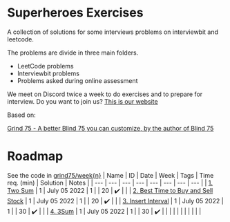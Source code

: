# Superheroes Exercises

A collection of solutions for some interviews problems on interviewbit and leetcode.

The problems are divide in three main folders.

- LeetCode problems
- Interviewbit problems
- Problems asked during online assessment

We meet on Discord twice a week to do exercises and to prepare for interview. 
Do you want to join us? [This is our website](https://www.superheroesvalley.fun/)

Based on: 

[Grind 75 - A better Blind 75 you can customize, by the author of Blind 75](https://www.techinterviewhandbook.org/grind75?hours=20&order=topics&weeks=8)

# Roadmap
See the code in [grind75/week{n}](./grind75/)
| Name | ID | Date | Week | Tags | Time req. (min) | Solution | Notes |
| --- | --- | --- | --- | --- | --- | --- | --- |
| [1. Two Sum](https://leetcode.com/problems/two-sum/) | 1 | July 05 2022 | 1 |  | 20 | :heavy_check_mark: |  |
| [2. Best Time to Buy and Sell Stock](https://leetcode.com/problems/best-time-to-buy-and-sell-stock/) | 1 | July 05 2022 | 1 |  | 20 | :heavy_check_mark: |  |
| [3. Insert Interval](https://leetcode.com/problems/insert-interval/) | 1 | July 05 2022 | 1 |  | 30 | :heavy_check_mark: |  |
| [4. 3Sum](https://leetcode.com/problems/3sum/) | 1 | July 05 2022 | 1 |  | 30 | :heavy_check_mark: |  |
|  |  |  |  |  |  |  |  |

